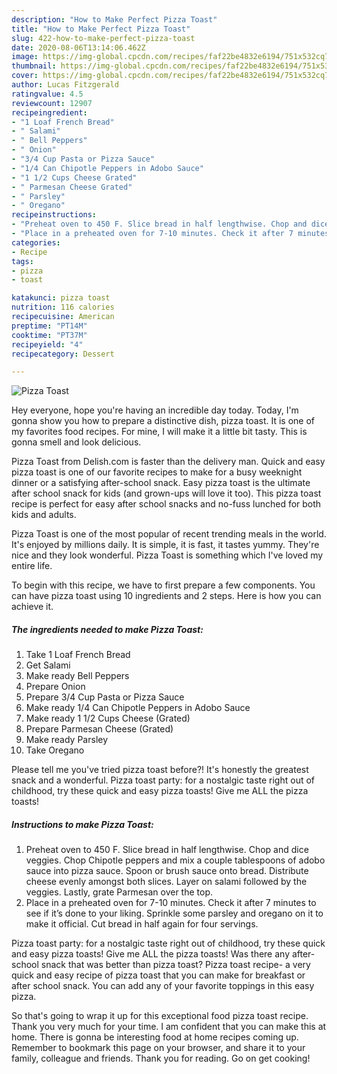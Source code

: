 ```yaml
---
description: "How to Make Perfect Pizza Toast"
title: "How to Make Perfect Pizza Toast"
slug: 422-how-to-make-perfect-pizza-toast
date: 2020-08-06T13:14:06.462Z
image: https://img-global.cpcdn.com/recipes/faf22be4832e6194/751x532cq70/pizza-toast-recipe-main-photo.jpg
thumbnail: https://img-global.cpcdn.com/recipes/faf22be4832e6194/751x532cq70/pizza-toast-recipe-main-photo.jpg
cover: https://img-global.cpcdn.com/recipes/faf22be4832e6194/751x532cq70/pizza-toast-recipe-main-photo.jpg
author: Lucas Fitzgerald
ratingvalue: 4.5
reviewcount: 12907
recipeingredient:
- "1 Loaf French Bread"
- " Salami"
- " Bell Peppers"
- " Onion"
- "3/4 Cup Pasta or Pizza Sauce"
- "1/4 Can Chipotle Peppers in Adobo Sauce"
- "1 1/2 Cups Cheese Grated"
- " Parmesan Cheese Grated"
- " Parsley"
- " Oregano"
recipeinstructions:
- "Preheat oven to 450 F. Slice bread in half lengthwise. Chop and dice veggies. Chop Chipotle peppers and mix a couple tablespoons of adobo sauce into pizza sauce. Spoon or brush sauce onto bread. Distribute cheese evenly amongst both slices. Layer on salami followed by the veggies. Lastly, grate Parmesan over the top."
- "Place in a preheated oven for 7-10 minutes. Check it after 7 minutes to see if it’s done to your liking. Sprinkle some parsley and oregano on it to make it official. Cut bread in half again for four servings."
categories:
- Recipe
tags:
- pizza
- toast

katakunci: pizza toast 
nutrition: 116 calories
recipecuisine: American
preptime: "PT14M"
cooktime: "PT37M"
recipeyield: "4"
recipecategory: Dessert

---
```



![Pizza Toast](https://img-global.cpcdn.com/recipes/faf22be4832e6194/751x532cq70/pizza-toast-recipe-main-photo.jpg)

Hey everyone, hope you're having an incredible day today. Today, I'm gonna show you how to prepare a distinctive dish, pizza toast. It is one of my favorites food recipes. For mine, I will make it a little bit tasty. This is gonna smell and look delicious.

Pizza Toast from Delish.com is faster than the delivery man. Quick and easy pizza toast is one of our favorite recipes to make for a busy weeknight dinner or a satisfying after-school snack. Easy pizza toast is the ultimate after school snack for kids (and grown-ups will love it too). This pizza toast recipe is perfect for easy after school snacks and no-fuss lunched for both kids and adults.

Pizza Toast is one of the most popular of recent trending meals in the world. It's enjoyed by millions daily. It is simple, it is fast, it tastes yummy. They're nice and they look wonderful. Pizza Toast is something which I've loved my entire life.


To begin with this recipe, we have to first prepare a few components. You can have pizza toast using 10 ingredients and 2 steps. Here is how you can achieve it.

<!--inarticleads1-->

##### The ingredients needed to make Pizza Toast:

1. Take 1 Loaf French Bread
1. Get  Salami
1. Make ready  Bell Peppers
1. Prepare  Onion
1. Prepare 3/4 Cup Pasta or Pizza Sauce
1. Make ready 1/4 Can Chipotle Peppers in Adobo Sauce
1. Make ready 1 1/2 Cups Cheese (Grated)
1. Prepare  Parmesan Cheese (Grated)
1. Make ready  Parsley
1. Take  Oregano


Please tell me you&#39;ve tried pizza toast before?! It&#39;s honestly the greatest snack and a wonderful. Pizza toast party: for a nostalgic taste right out of childhood, try these quick and easy pizza toasts! Give me ALL the pizza toasts! 

<!--inarticleads2-->

##### Instructions to make Pizza Toast:

1. Preheat oven to 450 F. Slice bread in half lengthwise. Chop and dice veggies. Chop Chipotle peppers and mix a couple tablespoons of adobo sauce into pizza sauce. Spoon or brush sauce onto bread. Distribute cheese evenly amongst both slices. Layer on salami followed by the veggies. Lastly, grate Parmesan over the top.
1. Place in a preheated oven for 7-10 minutes. Check it after 7 minutes to see if it’s done to your liking. Sprinkle some parsley and oregano on it to make it official. Cut bread in half again for four servings.


Pizza toast party: for a nostalgic taste right out of childhood, try these quick and easy pizza toasts! Give me ALL the pizza toasts! Was there any after-school snack that was better than pizza toast? Pizza toast recipe- a very quick and easy recipe of pizza toast that you can make for breakfast or after school snack. You can add any of your favorite toppings in this easy pizza. 

So that's going to wrap it up for this exceptional food pizza toast recipe. Thank you very much for your time. I am confident that you can make this at home. There is gonna be interesting food at home recipes coming up. Remember to bookmark this page on your browser, and share it to your family, colleague and friends. Thank you for reading. Go on get cooking!

